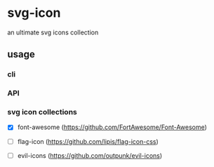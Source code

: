 # svg-icon

an ultimate svg icons collection

## usage

### cli

### API

### svg icon collections

- [x] font-awesome (https://github.com/FortAwesome/Font-Awesome)
- [ ] flag-icon (https://github.com/lipis/flag-icon-css)
- [ ] evil-icons (https://github.com/outpunk/evil-icons)

